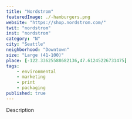 ```yaml
---
title: "Nordstrom"
featuredImage: ./-hamburgers.png
website: "https://shop.nordstrom.com/"
twit: "nordstrom"
inst: "nordstrom"
category: "N"
city: "Seattle"
neighborhood: "Downtown"
size: "Large (41-100)"
place: [-122.33625588682136,47.61245226731475]
tags:
    - environmental
    - marketing
    - print
    - packaging
published: true
---
```


Description
